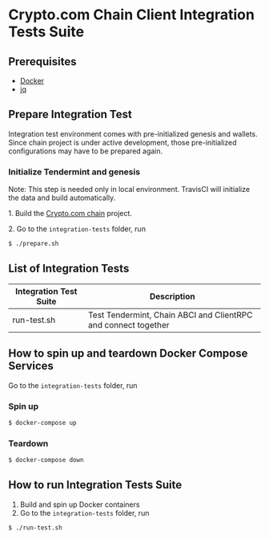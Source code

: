 # Crypto.com Chain Client Integration Tests Suite

## Prerequisites

- [Docker](https://www.docker.com/get-started)
- [jq](https://stedolan.github.io/jq/)

## Prepare Integration Test

Integration test environment comes with pre-initialized genesis and wallets. Since chain project is under active development, those pre-initialized configurations may have to be prepared again.

### Initialize Tendermint and genesis

Note: This step is needed only in local environment. TravisCI will initialize the data and build automatically.

1\. Build the [Crypto.com chain](https://www.github.com/crypto-com/chain) project.

2\. Go to the `integration-tests` folder, run
```bash
$ ./prepare.sh
```

## List of Integration Tests

| Integration Test Suite | Description |
| --- | --- |
| run-test.sh | Test Tendermint, Chain ABCI and ClientRPC and connect together |

## How to spin up and teardown Docker Compose Services

Go to the `integration-tests` folder, run

### Spin up
```bash
$ docker-compose up
```

### Teardown
```bash
$ docker-compose down
```

## How to run  Integration Tests Suite

1. Build and spin up Docker containers
2. Go to the `integration-tests` folder, run
```bash
$ ./run-test.sh
```
